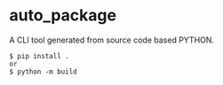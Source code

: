 # auto_package

A CLI tool generated from source code based PYTHON.


```
$ pip install .
or
$ python -m build

```
